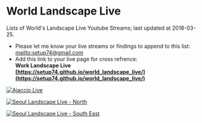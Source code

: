 # World Landscape Live
Lists of World's Landscape Live Youtube Streams; last updated at 2018-03-25.

- Please let me know your live streams or findings to append to this list:
  [mailto:setup74@gmail.com](mailto:setup74@gmail.com)
- Add this link to your live page for cross refrence: <br/>
  **Work Landscape Live [https://setup74.github.io/world_landscape_live/](https://setup74.github.io/world_landscape_live/)**


[![Ajaccio Live](http://img.youtube.com/vi/sDNHnV4gL6k/0.jpg)](https://www.youtube.com/watch?v=sDNHnV4gL6k)

[![Seoul Landscape Live - North](http://img.youtube.com/vi/i1YvOuuliTk/0.jpg)](http://www.youtube.com/watch?v=i1YvOuuliTk)

[![Seoul Landscape Live - South East](http://img.youtube.com/vi/JOAJlnmcCMY/0.jpg)](https://www.youtube.com/watch?v=JOAJlnmcCMY)

